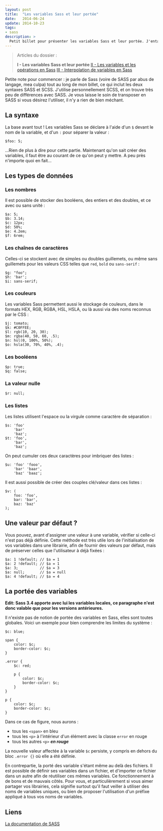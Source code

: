 ```yaml
---
layout: post
title:  "Les variables Sass et leur portée"
date:   2014-06-24
update: 2014-10-23
tags:
- sass
description: >
  Petit billet pour présenter les variables Sass et leur portée. J'entame avec ce billet un dossier un peu plus gros sur Sass et les différentes fonctionnalités qu'il propose.
---
```


> Articles du dossier :
>
> **I - Les variables Sass et leur portée**
> [II - Les variables et les opérations en Sass](http://blog.smarchal.com/variables-et-operations-en-sass)
> [III - Interpolation de variables en Sass](http://blog.smarchal.com/interpolation-de-variable-sass)

Petite note pour commencer : je parle de Sass (voire de SASS par abus de langage, mea culpa) tout au long de mon billet, ce qui inclut les deux syntaxes SASS et SCSS.
J'utilise personnellement SCSS, et on trouve très peu de différences avec SASS. Je vous laisse le soin de transposer en SASS si vous désirez l'utiliser, il n'y a rien de bien méchant.

## La syntaxe

La base avant tout !
Les variables Sass se déclare à l'aide d'un `$` devant le nom de la variable, et d'un `:` pour séparer la valeur :

	$foo: 5;

...Rien de plus à dire pour cette partie.
Maintenant qu'on sait créer des variables, il faut être au courant de ce qu'on peut y mettre. A peu près n'importe quoi en fait...

## Les types de données

### Les nombres

Il est possible de stocker des booléens, des entiers et des doubles, et ce avec ou sans unité :

	$a: 5;
	$b: 3.14;
	$c: 12px;
	$d: 50%;
	$e: 4.2em;
	$f: 6rem;

### Les chaînes de caractères

Celles-ci se stockent avec de simples ou doubles guillemets, ou même sans guillemets pour les valeurs CSS telles que `red`, `bold` ou `sans-serif` :

	$g: "foo";
	$h: 'bar';
	$i: sans-serif;

### Les couleurs

Les variables Sass permettent aussi le stockage de couleurs, dans le formats HEX, RGB, RGBA, HSL, HSLA, ou là aussi via des noms reconnus par le CSS :

	$j: tomato;
	$k: #C0FFEE;
	$l: rgb(10, 20, 30);
	$m: rgba(40, 50, 60, .5);
	$n: hsl(0, 100%, 50%);
	$o: hsla(30, 70%, 40%, .4);

### Les booléens

	$p: true;
	$q: false;

### La valeur nulle

	$r: null;

### Les listes

Les listes utilisent l'espace ou la virgule comme caractère de séparation :

	$s: 'foo'
		'bar'
		'baz';
	$t: 'foo',
		'bar',
		'baz';

On peut cumuler ces deux caractères pour imbriquer des listes :

	$u: 'foo' 'fooo',
		'bar' 'baar',
		'baz' 'baaz';

Il est aussi possible de créer des couples clé/valeur dans ces listes :

	$v: (
		foo: 'foo',
		bar: 'bar',
		baz: 'baz'
	);

## Une valeur par défaut ?

Vous pouvez, avant d'assigner une valeur à une variable, vérifier si celle-ci n'est pas déjà définie.
Cette méthode est très utile lors de l'initialisation de vos variables dans une librairie, afin de fournir des valeurs par défaut, mais de préserver celles que l'utilisateur à déjà fixées :

	$a: 1 !default; // $a = 1
	$a: 2 !default; // $a = 1
	$a: 3;          // $a = 3
	$a: null;       // $a = null
	$a: 4 !default; // $a = 4

## La portée des variables

**Edit: Sass 3.4 apporte avec lui les variables locales, ce paragraphe n'est donc valable que pour les versions antérieures.**

Il n'existe pas de notion de portée des variables en Sass, elles sont toutes globales.
Voici un exemple pour bien comprendre les limites du système :

	$c: blue;

	span {
		color: $c;
		border-color: $c;
	}

	.error {
		$c: red;

		p {
			color: $c;
			border-color: $c;
		}
	}

	p {
		color: $c;
		border-color: $c;
	}

Dans ce cas de figure, nous aurons :

- tous les `<span>` en bleu
- tous les `<p>` à l'intérieur d'un élément avec la classe `error` en rouge
- tous les autres `<p>` ***en rouge***

La nouvelle valeur affectée à la variable `$c` persiste, y compris en dehors du bloc `.error {}` où elle a été définie.

En contrepartie, la porté des variable s'étant même au delà des fichiers. Il est possible de définir ses variables dans un fichier, et d'importer ce fichier dans un autre afin de réutiliser ces mêmes variables.
Ce fonctionnement à de bons et de mauvais côtés. Pour vous, et particulièrement si vous aimer partager vos librairies, cela signifie surtout qu'il faut veiller à utiliser des noms de variables uniques, ou bien de proposer l'utilisation d'un préfixe appliqué à tous vos noms de variables.


## Liens
[La documentation de SASS](http://sass-lang.com/documentation/file.SASS_REFERENCE.html)